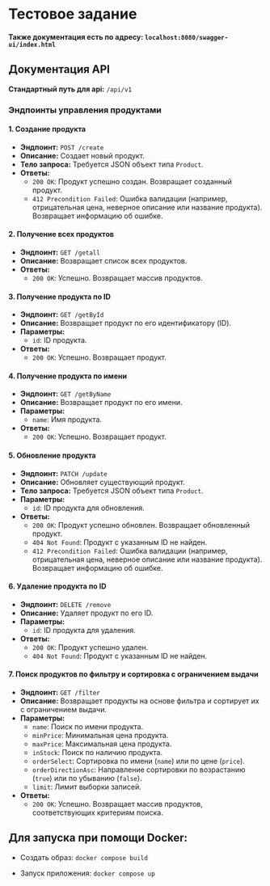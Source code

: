 # Тестовое задание
#### Также документация есть по адресу: `localhost:8080/swagger-ui/index.html`
## Документация API

**Стандартный путь для api:**  `/api/v1`
### Эндпоинты управления продуктами

#### 1. Создание продукта
- **Эндпоинт:** `POST /create`
- **Описание:** Создает новый продукт.
- **Тело запроса:** Требуется JSON объект типа `Product`.
- **Ответы:**
    - `200 OK`: Продукт успешно создан. Возвращает созданный продукт.
    - `412 Precondition Failed`: Ошибка валидации (например, отрицательная цена, неверное описание или название продукта). Возвращает информацию об ошибке.

#### 2. Получение всех продуктов
- **Эндпоинт:** `GET /getall`
- **Описание:** Возвращает список всех продуктов.
- **Ответы:**
    - `200 OK`: Успешно. Возвращает массив продуктов.

#### 3. Получение продукта по ID
- **Эндпоинт:** `GET /getById`
- **Описание:** Возвращает продукт по его идентификатору (ID).
- **Параметры:**
    - `id`: ID продукта.
- **Ответы:**
    - `200 OK`: Успешно. Возвращает продукт.

#### 4. Получение продукта по имени
- **Эндпоинт:** `GET /getByName`
- **Описание:** Возвращает продукт по его имени.
- **Параметры:**
    - `name`: Имя продукта.
- **Ответы:**
    - `200 OK`: Успешно. Возвращает продукт.

#### 5. Обновление продукта
- **Эндпоинт:** `PATCH /update`
- **Описание:** Обновляет существующий продукт.
- **Тело запроса:** Требуется JSON объект типа `Product`.
- **Параметры:**
    - `id`: ID продукта для обновления.
- **Ответы:**
    - `200 OK`: Продукт успешно обновлен. Возвращает обновленный продукт.
    - `404 Not Found`: Продукт с указанным ID не найден.
    - `412 Precondition Failed`: Ошибка валидации (например, отрицательная цена, неверное описание или название продукта). Возвращает информацию об ошибке.

#### 6. Удаление продукта по ID
- **Эндпоинт:** `DELETE /remove`
- **Описание:** Удаляет продукт по его ID.
- **Параметры:**
    - `id`: ID продукта для удаления.
- **Ответы:**
    - `200 OK`: Продукт успешно удален.
    - `404 Not Found`: Продукт с указанным ID не найден.

#### 7. Поиск продуктов по фильтру и сортировка с ограничением выдачи
- **Эндпоинт:** `GET /filter`
- **Описание:** Возвращает продукты на основе фильтра и сортирует их с ограничением выдачи.
- **Параметры:**
  - `name`: Поиск по имени продукта.
  - `minPrice`: Минимальная цена продукта.
  - `maxPrice`: Максимальная цена продукта.
  - `inStock`: Поиск по наличию продукта.
  - `orderSelect`: Сортировка по имени (`name`) или по цене (`price`).
  - `orderDirectionAsc`: Направление сортировки по возрастанию (`true`) или по убыванию (`false`).
  - `limit`: Лимит выборки записей.
- **Ответы:**
  - `200 OK`: Успешно. Возвращает массив продуктов, соответствующих критериям поиска.

## Для запуска при помощи Docker:

- Создать образ: `docker compose build`

- Запуск приложения: `docker compose up`